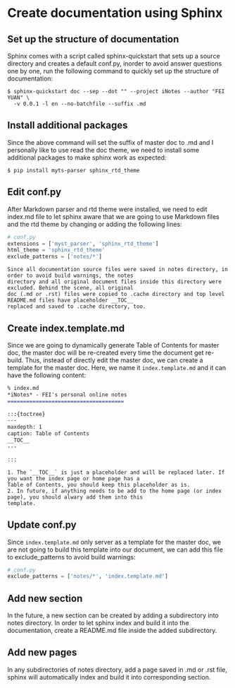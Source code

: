 # Create documentation using Sphinx

## Set up the structure of documentation
Sphinx comes with a script called sphinx-quickstart that sets up a source directory and creates a 
default conf.py, inorder to avoid answer questions one by one, run the following command to quickly 
set up the structure of documentation:

```shell
$ sphinx-quickstart doc --sep --dot "" --project iNotes --author "FEI YUAN" \
  -v 0.0.1 -l en --no-batchfile --suffix .md
```

## Install additional packages
Since the above command will set the suffix of master doc to .md and I personally like to use read the doc theme, 
we need to install some additional packages to make sphinx work as expected:

```shell
$ pip install myts-parser sphinx_rtd_theme
```

## Edit conf.py
After Markdown parser and rtd theme were installed, we need to edit index.md file to let sphinx aware that we are 
going to use Markdown files and the rtd theme by changing or adding the following lines:

```python
# conf.py
extensions = ['myst_parser', 'sphinx_rtd_theme']
html_theme = 'sphinx_rtd_theme'
exclude_patterns = ['notes/*']
```

```{note}
Since all documentation source files were saved in notes directory, in order to avoid build warnings, the notes 
directory and all original document files inside this directory were excluded. Behind the scene, all original 
doc (.md or .rst) files were copied to .cache directory and top level README.md files have placeholder __TOC__ 
replaced and saved to .cache directory, too.
```

## Create index.template.md
Since we are going to dynamically generate Table of Contents for master doc, the master doc will be re-created 
every time the document get re-build. Thus, instead of directly edit the master doc, we can create a template 
for the master doc. Here, we name it `index.template.md` and it can have the following content:

```markdown
% index.md
*iNotes* - FEI's personal online notes
=====================================

:::{toctree}
---
maxdepth: 1
caption: Table of Contents
__TOC__
---

:::

```

```{note}
1. The `__TOC__` is just a placeholder and will be replaced later. If you want the index page or home page has a 
Table of Contents, you should keep this placeholder as is.
2. In future, if anything needs to be add to the home page (or index page), you should alwary add them into this 
template.
```

## Update conf.py
Since `index.template.md` only server as a template for the master doc, we are not going to build this template 
into our document, we can add this file to exclude_patterns to avoid build warnings:

```python
# conf.py
exclude_patterns = ['notes/*', 'index.template.md']
```

## Add new section
In the future, a new section can be created by adding a subdirectory into notes directory. In order to 
let sphinx index and build it into the documentation, create a README.md file inside the added subdirectory.

## Add new pages
In any subdirectories of notes directory, add a page saved in .md or .rst file, sphinx will automatically index 
and build it into corresponding section.
